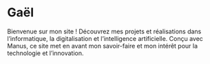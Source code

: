 # Gaël
Bienvenue sur mon site ! Découvrez mes projets et réalisations dans l’informatique, la digitalisation et l’intelligence artificielle. Conçu avec Manus, ce site met en avant mon savoir-faire et mon intérêt pour la technologie et l’innovation.
